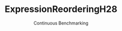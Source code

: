 ---
layout: default
title: ExpressionReorderingH28
subtitle: Continuous Benchmarking
selected: Expression_Reordering
expanded: Benchmarking
benchmark: /individual_results/ExpressionReorderingH28.html
---